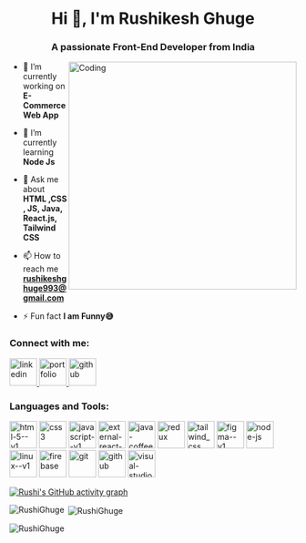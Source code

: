 
<h1 align="center">Hi 👋, I'm Rushikesh Ghuge</h1>
<h3 align="center">A passionate Front-End Developer from India</h3>
<img align="right" alt="Coding" width="400" src="https://cdn.dribbble.com/users/1162077/screenshots/3848914/programmer.gif">



- 🔭 I’m currently working on **E-Commerce Web App**

- 🌱 I’m currently learning **Node Js**

- 💬 Ask me about **HTML ,CSS , JS, Java, React.js, Tailwind CSS**

- 📫 How to reach me **rushikeshghuge993@gmail.com**

- ⚡ Fun fact **I am Funny😅**

<h3 align="left">Connect with me:</h3>
<p align="left">
    <a target='_blank' href="https://www.linkedin.com/in/rushikeshghuge/">
                <img width="48" height="48" src="https://img.icons8.com/fluency/48/linkedin.png" alt="linkedin" />
            </a>
            <a target='_blank' href="https://rushighuge.github.io/portfolio/">
                <img width="48" height="48" src="https://img.icons8.com/color/48/portfolio.png" alt="portfolio" />
            </a>
            <a target='_blank' href="https://github.com/RushiGhuge">
                <img width="48" height="48" src="https://img.icons8.com/fluency/48/github.png" alt="github" />
            </a>
</p>

<h3 align="left">Languages and Tools:</h3>
<p align="left">
    <img width="48" height="48" src="https://img.icons8.com/color/48/html-5--v1.png" alt="html-5--v1" />
            <img width="48" height="48" src="https://img.icons8.com/color/48/css3.png" alt="css3"/>
            <img width="48" height="48" src="https://img.icons8.com/color/48/javascript--v1.png" alt="javascript--v1"/>
            <img width="48" height="48" src="https://img.icons8.com/external-tal-revivo-color-tal-revivo/48/external-react-a-javascript-library-for-building-user-interfaces-logo-color-tal-revivo.png" alt="external-react-a-javascript-library-for-building-user-interfaces-logo-color-tal-revivo"/>
            <img width="48" height="48" src="https://img.icons8.com/color/48/java-coffee-cup-logo--v1.png" alt="java-coffee-cup-logo--v1"/>
            <img width="48" height="48" src="https://img.icons8.com/color/48/redux.png" alt="redux"/>
            <img width="48" height="48" src="https://img.icons8.com/color/48/tailwind_css.png" alt="tailwind_css"/>
            <img width="48" height="48" src="https://img.icons8.com/color/48/figma--v1.png" alt="figma--v1"/>
            <img width="48" height="48" src="https://img.icons8.com/fluency/48/node-js.png" alt="node-js"/>
            <img width="48" height="48" src="https://img.icons8.com/color/48/linux--v1.png" alt="linux--v1"/>
            <img width="48" height="48" src="https://img.icons8.com/color/48/firebase.png" alt="firebase"/>
            <img width="48" height="48" src="https://img.icons8.com/color/48/git.png" alt="git"/>
            <img width="48" height="48" src="https://img.icons8.com/fluency/48/github.png" alt="github"/>
            <img width="48" height="48" src="https://img.icons8.com/color/48/visual-studio-code-2019.png" alt="visual-studio-code-2019"/>
</p>

[![Rushi's GitHub activity graph](https://activity-graph.herokuapp.com/graph?username=RushiGhuge&&theme=xcode)](https://github.com/RushiGhuge)

<p><img align="left" src="https://github-readme-stats.vercel.app/api/top-langs?username=RushiGhuge&show_icons=true&locale=en&layout=compact&theme=tokyonight" alt="RushiGhuge" /></p>

<p>&nbsp;<img align="center" src="https://github-readme-stats.vercel.app/api?username=RushiGhuge&show_icons=true&locale=en&theme=tokyonight" alt="RushiGhuge" /></p>

<p><img align="center" src="https://github-readme-streak-stats.herokuapp.com/?user=RushiGhuge&&theme=tokyonight" alt="RushiGhuge" /></p>
